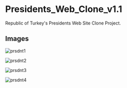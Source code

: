 # Presidents_Web_Clone_v1.1

Republic of Turkey's Presidents Web Site Clone Project.

## Images

![prsdnt1](https://user-images.githubusercontent.com/107110061/193127154-28d2666b-0050-4843-83a4-46c0707a31e0.png)

![prsdnt2](https://user-images.githubusercontent.com/107110061/193127179-49d0e264-9581-4fab-b48d-9090d835b70d.png)

![prsdnt3](https://user-images.githubusercontent.com/107110061/193127202-7372517d-c881-4c6a-82ec-f67af80b91f9.png)

![prsdnt4](https://user-images.githubusercontent.com/107110061/193127225-732e89c2-44f6-40f2-b89c-ddf3d018950b.png)
